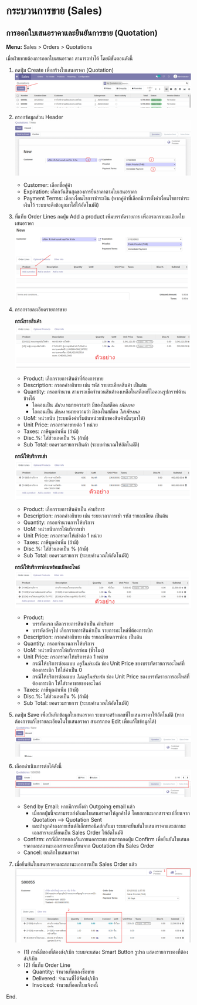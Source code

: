 # กระบวนการขาย (Sales)

## การออกใบเสนอราคาและยืนยันการขาย (Quotation) 
**Menu:** Sales > Orders > Quotations

เมื่อฝ่ายขายต้องการออกใบเสนอราคา สามารถทำได้ โดยมีขั้นตอนดังนี้

1. กดปุ่ม Create เพื่อสร้างใบเสนอราคา (Quotation)
![](img/sale_1.png)
2. กรอกข้อมูลส่วน Header
![](img/sale_2.png)
    * Customer: เลือกชื่อคู่ค้า
    * Expiration: เลือกวันสิ้นสุดของการยืนราคาตามใบเสนอราคา
    * Payment Terms: เลือกเงื่อนไขการชำระเงิน (หากคู่ค้าที่เลือกมีการตั้งค่าเงื่อนไขการชำระเงินไว้ ระบบจะดึงข้อมูลมาใส่ให้อัตโนมัติ)
    
3. ที่แท็บ Order Lines กดปุ่ม Add a product เพิ่มบรรทัดรายการ เพื่อกรอกรายละเอียดใบเสนอราคา 
![](img/sale_3.png)   
4. กรอกรายละเอียดรายการขาย

    **กรณีขายสินค้า**
    ![](img/sale_5.png) 
    * Product: เลือกรายการสินค้าที่ต้องการขาย
    * Description: กรอกคำอธิบาย เช่น รหัส รายละเอียดสินค้า เป็นต้น
    * Quantity: กรอกจำนวน สามารถเช็คจำนวนสินค้าคงเหลือในสต็อคที่ไอคอนรูปกราฟด้านข้างได้
        * ไอคอนเป็น *สีม่วง* หมายความว่า มีของในสต็อค *เพียงพอ*
        * ไอคอนเป็น *สีแดง* หมายความว่า มีของในสต็อค *ไม่เพียงพอ*
    * UoM: หน่วยนับ (ระบบดึงค่าเริ่มต้นหน่วยนับของสินค้านั้นๆมาให้)
    * Unit Price: กรอกราคาขายต่อ 1 หน่วย
    * Taxes: ภาษีมูลค่าเพิ่ม (ถ้ามี)
    * Disc.%: ใส่ส่วนลดเป็น % (ถ้ามี)
    * Sub Total: ยอดรวมรายการสินค้า (ระบบคำนวณให้อัตโนมัติ) 
      

    **กรณีให้บริการเช่า**
    ![](img/sale_6.png) 
    * Product: เลือกรายการสินค้าเป็น ค่าบริการ 
    * Description: กรอกคำอธิบาย เช่น ระยะเวลาการเช่า รหัส รายละเอียด เป็นต้น
    * Quantity: กรอกจำนวนการให้บริการ 
    * UoM: หน่วยนับการให้บริการเช่า 
    * Unit Price: กรอกราคาให้เช่าต่อ 1 หน่วย
    * Taxes: ภาษีมูลค่าเพิ่ม (ถ้ามี)
    * Disc.%: ใส่ส่วนลดเป็น % (ถ้ามี)
    * Sub Total: ยอดรวมรายการ (ระบบคำนวณให้อัตโนมัติ) 
     

    **กรณีให้บริการซ่อมพร้อมเบิกอะไหล่**
    ![](img/sale_7.png) 
    * Product: 
        * บรรทัดแรก เลือกรายการสินค้าเป็น ค่าบริการ
        * บรรทัดถัดๆไป เลือกรายการสินค้าเป็น รายการอะไหล่ที่ต้องการเบิก
    * Description: กรอกคำอธิบาย เช่น รายละเอียดการซ่อม เป็นต้น
    * Quantity: กรอกจำนวนการให้บริการ
    * UoM: หน่วยนับการให้บริการซ่อม (ชั่วโมง) 
    * Unit Price: กรอกราคาให้บริการต่อ 1 หน่วย
        * กรณีให้บริการซ่อมแบบ *อยู่ในประกัน* ช่อง Unit Price ของบรรทัดรายการอะไหล่ที่ต้องการเบิก ให้ใส่ค่าเป็น 0
        * กรณีให้บริการซ่อมแบบ *ไม่อยู่ในประกัน* ช่อง Unit Price ของบรรทัดรายการอะไหล่ที่ต้องการเบิก ให้ใส่ราคาขายของอะไหล่
    * Taxes: ภาษีมูลค่าเพิ่ม (ถ้ามี)
    * Disc.%: ใส่ส่วนลดเป็น % (ถ้ามี)
    * Sub Total: ยอดรวมรายการ (ระบบคำนวณให้อัตโนมัติ) 
     

5. กดปุ่ม Save เพื่อบันทึกข้อมูลใบเสนอราคา ระบบจะสร้างเลขที่ใบเสนอราคาให้อัตโนมัติ (หากต้องการแก้ไขรายละเอียดในใบเสนอราคา สามารถกด Edit เพื่อแก้ไขข้อมูลได้)
![](img/sale_8.png) 
6. เลือกดำเนินการต่อได้ดังนี้
![](img/sale_9.png) 
    * Send by Email: หากมีการตั้งค่า Outgoing email แล้ว 
        * เมื่อกดปุ่มนี้จะสามารถส่งอีเมลใบเสนอราคาให้ลูกค้าได้ โดยสถานะเอกสารจะเปลี่ยนจาก Quotation --> Quotation Sent
        * และถ้าลูกค้าลงลายเซ็นต์อิเล็กทรอนิคส์กลับมา ระบบจะยืนยันใบเสนอราคาและสถานะเอกสารจะเปลี่ยนเป็น Sales Order ให้อัตโนมัติ 
    * Confirm: กรณีมีการตกลงกันภายนอกระบบ สามารถกดปุ่ม Confirm เพื่อยืนยันใบเสนอราคาและสถานะเอกสารจะเปลี่ยนจาก Quotation เป็น Sales Order
    * Cancel: ยกเลิกใบเสนอราคา
    
7. เมื่อยืนยันใบเสนอราคาและสถานะเอกสารเป็น Sales Order แล้ว
![](img/sale_10.png)  
    * (1) กรณีมีของที่ต้องส่ง/เบิก ระบบจะแสดง Smart Button รูปรถ แสดงรายการของที่ต้องส่ง/เบิก
    * (2) ที่แท็บ Order Line 
        * Quantity: จำนวนที่ตกลงซื้อขาย
        * Delivered: จำนวนที่ได้จัดส่ง/เบิก 
        * Invoiced: จำนวนที่ออกใบแจ้งหนี้ 
        
End.


